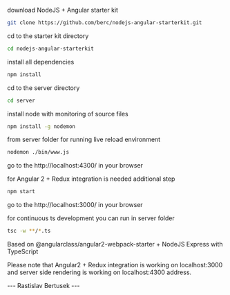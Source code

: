 download NodeJS + Angular starter kit
```bash
git clone https://github.com/berc/nodejs-angular-starterkit.git
```
cd to the starter kit directory
```bash
cd nodejs-angular-starterkit
```
install all dependencies
```bash
npm install
```
cd to the server directory
```bash
cd server
```
install node with monitoring of source files
```bash
npm install -g nodemon
```
from server folder for running live reload environment
```bash
nodemon ./bin/www.js
```

go to the http://localhost:4300/ in your browser

for Angular 2 + Redux integration is needed additional step
```bash
npm start
```

go to the http://localhost:3000/ in your browser



for continuous ts development you can run in server folder
```bash
tsc -w **/*.ts
```

Based on @angularclass/angular2-webpack-starter + NodeJS Express with TypeScript


Please note that Angular2 + Redux integration is working on localhost:3000 and server side rendering is working on localhost:4300 address.

--- Rastislav Bertusek ---
